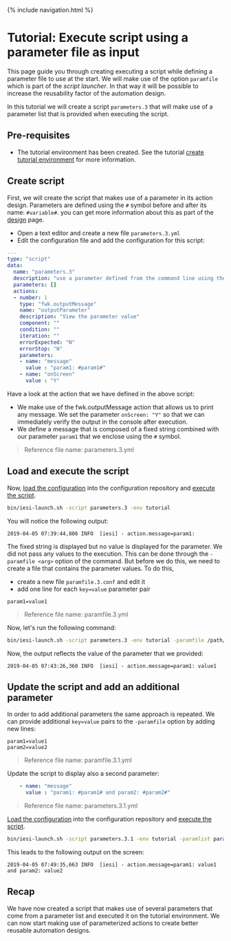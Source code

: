 {% include navigation.html %}

# Tutorial: Execute script using a parameter file as input

This page guide you through creating executing a script while defining a parameter file to use at the start. 
We will make use of the option `paramfile` which is part of the *script launcher*. 
In that way it will be possible to increase the reusability factor of the automation design. 

In this tutorial we will create a script `parameters.3` that will make use of a parameter list that is provided when executing the script.

## Pre-requisites

* The tutorial environment has been created. See the tutorial [create tutorial environment](/{{site.repository}}/pages/tutorial/tutorialenvironment.html) for more information.

## Create script

First, we will create the script that makes use of a parameter in its action design. 
Parameters are defined using the `#` symbol before and after its name: `#variable#`. 
you can get more information about this as part of the [design](/{{site.repository}}/pages/design/design.html) page.
* Open a text editor and create a new file `parameters.3.yml`
* Edit the configuration file and add the configuration for this script:

```yaml
---
type: "script"
data:
  name: "parameters.3"
  description: "use a parameter defined from the command line using the parameter list option"
  parameters: []
  actions:
  - number: 1
    type: "fwk.outputMessage"
    name: "outputParameter"
    description: "View the parameter value"
    component: ""
    condition: ""
    iteration: ""
    errorExpected: "N"
    errorStop: "N"
    parameters:
    - name: "message"
      value : "param1: #param1#"
    - name: "onScreen"
      value : "Y"
```

Have a look at the action that we have defined in the above script:
* We make use of the fwk.outputMessage action that allows us to print any message. 
We set the parameter `onScreen: "Y"` so that we can immediately verify the output in the console after execution. 
* We define a message that is composed of a fixed string combined with our parameter `param1` that we enclose using the `#` symbol.

> Reference file name: parameters.3.yml

## Load and execute the script

Now, [load the configuration](/{{site.repository}}/pages/tutorial/loadconfiguration.html) into the configuration repository 
and [execute the script](/{{site.repository}}/pages/tutorial/executescript.html). 

```bash
bin/iesi-launch.sh -script parameters.3 -env tutorial
```

You will notice the following output:

```
2019-04-05 07:39:44,806 INFO  [iesi] - action.message=param1:  
```

The fixed string is displayed but no value is displayed for the parameter. We did not pass any values to the execution. 
This can be done through the `-paramfile <arg>` option of the command. 
But before we do this, we need to create a file that contains the parameter values. 
To do this,
* create a new file `paramfile.3.conf` and edit it
* add one line for each `key=value` parameter pair

```
param1=value1
```

> Reference file name: paramfile.3.yml

Now, let's run the following command:

```bash
bin/iesi-launch.sh -script parameters.3 -env tutorial -paramfile /path/paramfile.3.conf
```

Now, the output reflects the value of the parameter that we provided:

```
2019-04-05 07:43:26,360 INFO  [iesi] - action.message=param1: value1
```


## Update the script and add an additional parameter

In order to add additional parameters the same approach is repeated. We can provide additional `key=value` pairs to the `-paramfile` option by adding new lines:

```
param1=value1
param2=value2
```

> Reference file name: paramfile.3.1.yml


Update the script to display also a second parameter:

```yaml
    - name: "message"
      value : "param1: #param1# and param2: #param2#"
```

> Reference file name: parameters.3.1.yml

[Load the configuration](/{{site.repository}}/pages/tutorial/loadconfiguration.html) into the configuration repository 
and [execute the script](/{{site.repository}}/pages/tutorial/executescript.html). 


```bash
bin/iesi-launch.sh -script parameters.3.1 -env tutorial -paramlist param1=value1,param2=value2
```

This leads to the following output on the screen:

```
2019-04-05 07:49:35,663 INFO  [iesi] - action.message=param1: value1 and param2: value2
```

## Recap

We have now created a script that makes use of several parameters that come from a parameter list and executed it on the tutorial environment. 
We can now start making use of parameterized actions to create better reusable automation designs.
